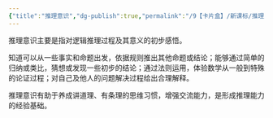 ```yaml
---
{"title":"推理意识","dg-publish":true,"permalink":"/9【卡片盒】/新课标/推理意识/","dgPassFrontmatter":true,"noteIcon":""}
---
```



推理意识主要是指对逻辑推理过程及其意义的初步感悟。

知道可以从一些事实和命题出发，依据规则推出其他命题或结论；能够通过简单的归纳或类比，猜想或发现一些初步的结论；通过法则运用，体验数学从一般到特殊的论证过程；对自己及他人的问题解决过程给出合理解释。

推理意识有助于养成讲道理、有条理的思维习惯，增强交流能力，是形成推理能力的经验基础。